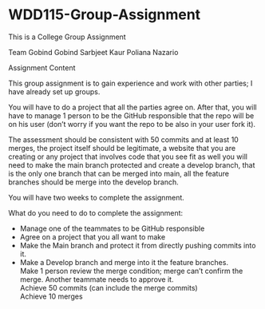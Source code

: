 # WDD115-Group-Assignment

This is a College Group Assignment

Team
Gobind Gobind
Sarbjeet Kaur
Poliana Nazario

Assignment Content

This group assignment is to gain experience and work with other parties; I have already set up groups.

You will have to do a project that all the parties agree on. After that, you will have to manage 1 person to be the GitHub responsible that the repo will be on his user (don’t worry if you want the repo to be also in your user fork it).

The assessment should be consistent with 50 commits and at least 10 merges, the project itself should be legitimate, a website that you are creating or any project that involves code that you see fit as well you will need to make the main branch protected and create a develop branch, that is the only one branch that can be merged into main, all the feature branches should be merge into the develop branch.

You will have two weeks to complete the assignment.

What do you need to do to complete the assignment:

* Manage one of the teammates to be GitHub responsible  
* Agree on a project that you all want to make  
* Make the Main branch and protect it from directly pushing commits into it.  
* Make a Develop branch and merge into it the feature branches.  
Make 1 person review the merge condition; merge can’t confirm the merge. Another teammate needs to approve it.  
Achieve 50 commits (can include the merge commits)  
Achieve 10 merges  